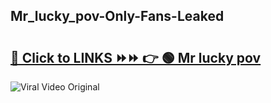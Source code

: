 
 ## Mr_lucky_pov-Only-Fans-Leaked

# <h2><a href="https://clipsfans.com/Mr_lucky_pov&ref=git">🔗 Click to LINKS ⏩⏩ 👉 🟢 Mr lucky pov </a></h2>

<a href="https://clipsfans.com/Mr_lucky_pov&ref=git" rel="nofollow" data-target="animated-image.originalLink"><img src="https://i.ibb.co.com/xMMVF88/686577567.gif" alt="Viral Video Original" style="max-width: 100%; display: inline-block;" data-target="animated-image.originalImage"></a>
